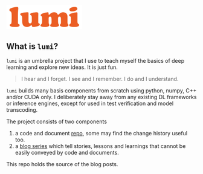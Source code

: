 <img src="assets/lumi-logo.png" width="200" />

## What is `lumi`?

`lumi` is an umbrella project that I use to teach myself the basics of deep learning and explore new ideas. It is just fun. 

> I hear and I forget. I see and I remember. I do and I understand.

`lumi` builds many basis components from scratch using python, numpy, C++ and/or CUDA only. I deliberately stay away from any existing DL frameworks or inference engines, except for used in test verification and model transcoding. 

The project consists of two components 
1. a code and document [repo](https://github.com/yuanlin2004/lumi), some may find the change history useful too.
2. a [blog series](https://yuanlin2004.github.io/lumi-blog) which tell stories, lessons and learnings that cannot be easily conveyed by code and documents. 

This repo holds the source of the blog posts.
